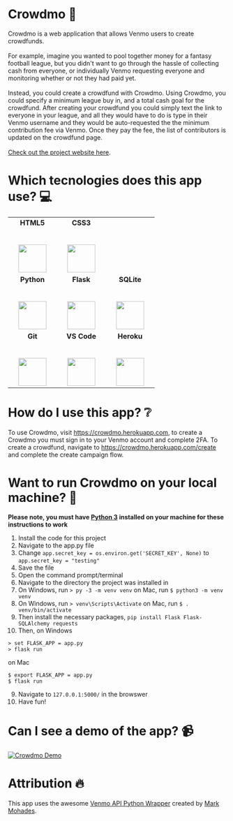 # Crowdmo :money_with_wings:
Crowdmo is a web application that allows Venmo users to create crowdfunds. <br><br>
For example, imagine you wanted to pool together money for a fantasy football league, but you didn't want to go through the hassle of collecting cash from everyone, or individually Venmo requesting everyone and monitoring whether or not they had paid yet. <br><br>
Instead, you could create a crowdfund with Crowdmo. Using Crowdmo, you could specify a minimum league buy in, and a total cash goal for the crowdfund. After creating your crowdfund you could simply text the link to everyone in your league, and all they would have to do is type in their Venmo username and they would be auto-requested the the minimum contribution fee via Venmo. Once they pay the fee, the list of contributors is updated on the crowdfund page.<br><br> [Check out the project website here](https://mateosnorian.github.io/Crowdmo/). 

# Which tecnologies does this app use? :computer:
<table>
  <tbody>
    <tr valign="top">
      <td width="25%" align="center">
        <span><strong>HTML5</strong></span><br><br><br>
        <img height="64px" src="https://cdn.svgporn.com/logos/html-5.svg">
      </td>
      <td width="25%" align="center">
        <span><strong>CSS3</strong></span><br><br><br>
        <img height="64px" src="https://cdn.svgporn.com/logos/css-3.svg">
      </td>
    </tr>
    <tr valign="top">
      <td width="25%" align="center">
        <span><strong>Python</strong>
        </span><br><br><br>
        <img height="64px" src="https://cdn4.iconfinder.com/data/icons/logos-and-brands/512/267_Python_logo-128.png">
      </td>
      <td width="25%" align="center">
        <span><strong>Flask</strong></span><br><br><br>
        <img height="64px" src="https://cdn.svgporn.com/logos/flask.svg">
      </td>
      <td width="25%" align="center">
        <span><strong>SQLite</strong></span><br><br><br>
        <img height="64px" src="https://cdn.svgporn.com/logos/sqlite.svg">
      </td>
    </tr>
    <tr valign="top">
      <td width="25%" align="center">
        <span><strong>Git</strong></span><br><br><br>
        <img height="64px" src="https://cdn.svgporn.com/logos/git-icon.svg">
      </td>
      <td width="25%" align="center">
        <span><strong>VS Code</strong></span><br><br><br>
        <img height="64px" src="https://cdn.svgporn.com/logos/visual-studio-code.svg">
      </td>
      <td width="25%" align="center">
        <span><strong>Heroku</strong></span><br><br><br>
        <img height="64px" src="https://cdn.svgporn.com/logos/heroku-icon.svg">
      </td>
    </tr>
  </tbody>
</table>

# How do I use this app? :grey_question:
To use Crowdmo, visit https://crowdmo.herokuapp.com, to create a Crowdmo you must sign in to your Venmo account and complete 2FA. To create a crowdfund, navigate to https://crowdmo.herokuapp.com/create and complete the create campaign flow.

# Want to run Crowdmo on your local machine? :round_pushpin:
<strong>Please note, you must have [Python 3](https://www.python.org/downloads/) installed on your machine for these instructions to work</strong>
1. Install the code for this project
2. Navigate to the app.py file
3. Change ```app.secret_key = os.environ.get('SECRET_KEY', None)``` to ```app.secret_key = "testing"```
4. Save the file
5. Open the command prompt/terminal
6. Navigate to the directory the project was installed in
7. On Windows, run ```> py -3 -m venv venv``` on Mac, run ```$ python3 -m venv venv```
8. On Windows, run ```> venv\Scripts\Activate``` on Mac, run ```$ . venv/bin/activate```
9. Then install the necessary packages, ```pip install Flask Flask-SQLAlchemy requests```
8. Then, on Windows
```
> set FLASK_APP = app.py
> flask run
```
on Mac
```
$ export FLASK_APP = app.py
$ flask run
```
9. Navigate to ```127.0.0.1:5000/``` in the browswer
10. Have fun!

# Can I see a demo of the app? :video_camera:
[![Crowdmo Demo](http://img.youtube.com/vi/yT0J0RpvATk/0.jpg)](http://www.youtube.com/watch?v=yT0J0RpvATk "Crowdmo Demo")

# Attribution :fire:
This app uses the awesome [Venmo API Python Wrapper](https://github.com/mmohades/Venmo) created by [Mark Mohades](https://github.com/mmohades).

